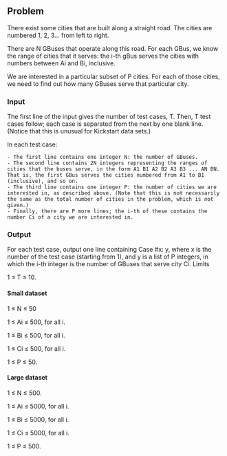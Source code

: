 ## Problem

There exist some cities that are built along a straight road. The cities are numbered 1, 2, 3... from left to right.

There are N GBuses that operate along this road. For each GBus, we know the range of cities that it serves: the i-th gBus serves the cities with numbers between Ai and Bi, inclusive.

We are interested in a particular subset of P cities. For each of those cities, we need to find out how many GBuses serve that particular city.

### Input

The first line of the input gives the number of test cases, T. Then, T test cases follow; each case is separated from the next by one blank line. (Notice that this is unusual for Kickstart data sets.)

In each test case:

    - The first line contains one integer N: the number of GBuses.
    - The second line contains 2N integers representing the ranges of cities that the buses serve, in the form A1 B1 A2 B2 A3 B3 ... AN BN. That is, the first GBus serves the cities numbered from A1 to B1 (inclusive), and so on.
    - The third line contains one integer P: the number of cities we are interested in, as described above. (Note that this is not necessarily the same as the total number of cities in the problem, which is not given.)
    - Finally, there are P more lines; the i-th of these contains the number Ci of a city we are interested in.

### Output

For each test case, output one line containing Case #x: y, where x is the number of the test case (starting from 1), and y is a list of P integers, in which the i-th integer is the number of GBuses that serve city Ci.
Limits

1 ≤ T ≤ 10.

#### Small dataset

1 ≤ N ≤ 50

1 ≤ Ai ≤ 500, for all i.

1 ≤ Bi ≤ 500, for all i.

1 ≤ Ci ≤ 500, for all i.

1 ≤ P ≤ 50.

#### Large dataset

1 ≤ N ≤ 500.

1 ≤ Ai ≤ 5000, for all i.

1 ≤ Bi ≤ 5000, for all i.

1 ≤ Ci ≤ 5000, for all i.

1 ≤ P ≤ 500.